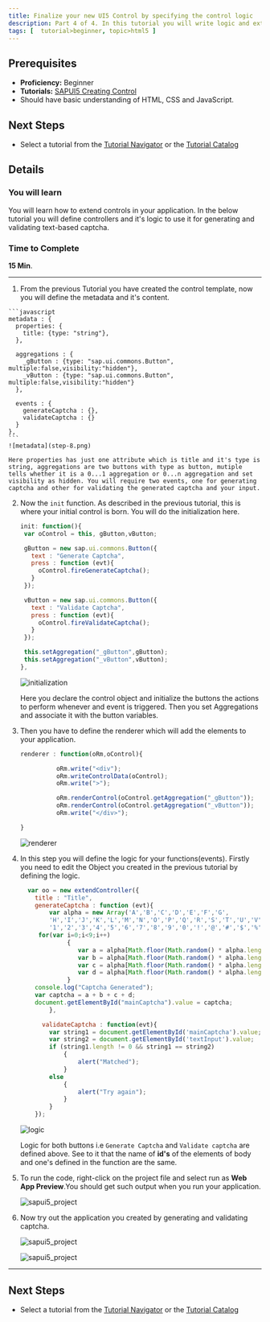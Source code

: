 ```yaml
---
title: Finalize your new UI5 Control by specifying the control logic
description: Part 4 of 4. In this tutorial you will write logic and extend the created control in your application.
tags: [  tutorial>beginner, topic>html5 ]
---
```

## Prerequisites
 - **Proficiency:** Beginner
 - **Tutorials:** [SAPUI5 Creating Control](http://www.sap.com/developer/tutorials/sapui5-creating-control.html)
 - Should have basic understanding of HTML, CSS and JavaScript.

## Next Steps
 - Select a tutorial from the [Tutorial Navigator](http://www.sap.com/developer/tutorial-navigator.html) or the [Tutorial Catalog](http://www.sap.com/developer/tutorials.html)

## Details
### You will learn

  You will learn how to extend controls in your application. In the below tutorial you will define controllers and it's logic to use it for generating and validating text-based captcha.

### Time to Complete
  **15 Min**.

---

1.   From the previous Tutorial you have created the control template, now you will define the metadata and it's content.

    ```javascript
    metadata : {
      properties: {
        title: {type: "string"},
      },

      aggregations : {
        _gButton : {type: "sap.ui.commons.Button", multiple:false,visibility:"hidden"},
        _vButton : {type: "sap.ui.commons.Button", multiple:false,visibility:"hidden"}
      },

      events : {
        generateCaptcha : {},
        validateCaptcha : {}
      }
    },
    ```
    ![metadata](step-8.png)

    Here properties has just one attribute which is title and it's type is string, aggregations are two buttons with type as button, mutiple tells whether it is a 0...1 aggregation or 0...n aggregation and set visibility as hidden. You will require two events, one for generating captcha and other for validating the generated captcha and your input.

2. Now the `init` function. As described in the previous tutorial, this is where your initial control is born.
   You will do the initialization here.

    ```javascript
    init: function(){
     var oControl = this, gButton,vButton;

     gButton = new sap.ui.commons.Button({
       text : "Generate Captcha",
       press : function (evt){
         oControl.fireGenerateCaptcha();
       }
     });

     vButton = new sap.ui.commons.Button({
       text : "Validate Captcha",
       press : function (evt){
         oControl.fireValidateCaptcha();
       }
     });

     this.setAggregation("_gButton",gButton);
     this.setAggregation("_vButton",vButton);
   },
    ```

    ![initialization](step-9.png)

    Here you declare the control object and initialize the buttons the actions to perform whenever and event is triggered. Then you set Aggregations and associate it with the button variables.

3. Then you have to define the renderer which will add the elements to your application.

    ```javascript
    renderer : function(oRm,oControl){

              oRm.write("<div");
              oRm.writeControlData(oControl);
              oRm.write(">");

              oRm.renderControl(oControl.getAggregation("_gButton"));
              oRm.renderControl(oControl.getAggregation("_vButton"));
              oRm.write("</div>");

    }
    ```

    ![renderer](step-10.png)

4. In this step you will define the logic for your functions(events). Firstly you need to edit the Object you created in the previous tutorial by defining the logic.

    ```javascript
      var oo = new extendController({
  		title : "Title",
  		generateCaptcha : function (evt){
  			var alpha = new Array('A','B','C','D','E','F','G',
  			'H','I','J','K','L','M','N','O','P','Q','R','S','T','U','V','W','X','Y','Z',
  			'1','2','3','4','5','6','7','8','9','0','!','@','#','$','%','^','&','*');
		 for(var i=0;i<9;i++)
				 {
				    var a = alpha[Math.floor(Math.random() * alpha.length)];
				    var b = alpha[Math.floor(Math.random() * alpha.length)];
				    var c = alpha[Math.floor(Math.random() * alpha.length)];
				    var d = alpha[Math.floor(Math.random() * alpha.length)];
				 }
		console.log("Captcha Generated");
		var captcha = a + b + c + d;
		document.getElementById("mainCaptcha").value = captcha;
  			},

	      validateCaptcha : function(evt){
  			var string1 = document.getElementById('mainCaptcha').value;
  			var string2 = document.getElementById('textInput').value;
  			if (string1.length != 0 && string1 == string2)
  				{
  				    alert("Matched");
  				}
  			else
  				{        
  				    alert("Try again");
  				}
  			}
  		});

    ```
    ![logic](step-11.png)

    Logic for both buttons i.e `Generate Captcha` and `Validate captcha` are defined above. See to it that the name of **id's** of the elements of body and one's defined in the function are the same.

5. To run the code, right-click on the project file and select run as **Web App Preview**.You should get such output when you run your application.

    ![sapui5_project](step-12.png)

6. Now try out the application you created  by generating and validating captcha.

    ![sapui5_project](step-13.png)

    ![sapui5_project](step-14.png)

---

## Next Steps
 - Select a tutorial from the [Tutorial Navigator](http://www.sap.com/developer/tutorial-navigator.html) or the [Tutorial Catalog](http://www.sap.com/developer/tutorials.html)
